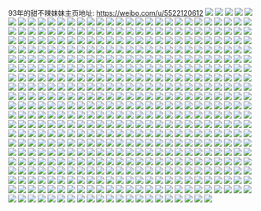 93年的甜不辣妹妹主页地址: https://weibo.com/u/5522120612 
![](https://wx4.sinaimg.cn/mw2000/0061IfPuly1h9imeicfnbj30u0140n5n.jpg) 
![](https://wx4.sinaimg.cn/mw2000/0061IfPuly1h9imehp61ej30u014011z.jpg) 
![](https://wx4.sinaimg.cn/mw2000/0061IfPuly1h9imeiu9g9j30u0140dn6.jpg) 
![](https://wx4.sinaimg.cn/mw2000/0061IfPuly1h9imejletej30u0140113.jpg) 
![](https://wx4.sinaimg.cn/mw2000/0061IfPuly1h9imek3w2sj30u0140jzb.jpg) 
![](https://wx4.sinaimg.cn/mw2000/0061IfPuly1h9imekovjaj30u0140wm0.jpg) 
![](https://wx4.sinaimg.cn/mw2000/0061IfPuly1h95zhltvygj30u014045j.jpg) 
![](https://wx4.sinaimg.cn/mw2000/0061IfPuly1h95zhmbdwsj30u0140qap.jpg) 
![](https://wx4.sinaimg.cn/mw2000/0061IfPuly1h95zhlfas7j30u0140tgl.jpg) 
![](https://wx4.sinaimg.cn/mw2000/0061IfPuly1h94q7ntn9ij30u0140dp6.jpg) 
![](https://wx4.sinaimg.cn/mw2000/0061IfPuly1h94q7owd1rj30u0141127.jpg) 
![](https://wx4.sinaimg.cn/mw2000/0061IfPuly1h94q7pk8pqj30u0140ahb.jpg) 
![](https://wx4.sinaimg.cn/mw2000/0061IfPuly1h94q7n2ur3j30u0140jyw.jpg) 
![](https://wx4.sinaimg.cn/mw2000/0061IfPuly1h297igy1v1j30u0140k33.jpg) 
![](https://wx4.sinaimg.cn/mw2000/0061IfPuly1h297ihajdnj30u00u0tez.jpg) 
![](https://wx4.sinaimg.cn/mw2000/0061IfPuly1h297ihrx3bj30u01407fe.jpg) 
![](https://wx4.sinaimg.cn/mw2000/0061IfPuly1h297ikss12j31400u0tj2.jpg) 
![](https://wx4.sinaimg.cn/mw2000/0061IfPuly1h297igkcwvj30u0140qcs.jpg) 
![](https://wx4.sinaimg.cn/mw2000/0061IfPuly1h297ilfhg9j30u0140gts.jpg) 
![](https://wx4.sinaimg.cn/mw2000/0061IfPuly1h297imdgw4j30u01407by.jpg) 
![](https://wx4.sinaimg.cn/mw2000/0061IfPuly1h297imxa8uj31400u0ahk.jpg) 
![](https://wx4.sinaimg.cn/mw2000/0061IfPuly1h297inf37sj31400u0aig.jpg) 
![](https://wx4.sinaimg.cn/mw2000/0061IfPuly1gu0w82vk7tj61400u0n6u02.jpg) 
![](https://wx4.sinaimg.cn/mw2000/0061IfPuly1gqi3n32vrij30u0140nbq.jpg) 
![](https://wx4.sinaimg.cn/mw2000/0061IfPuly1gn3p86mu3vj317y0u0tpu.jpg) 
![](https://wx4.sinaimg.cn/mw2000/0061IfPuly1gn19vuv7i7j30u0140amx.jpg) 
![](https://wx4.sinaimg.cn/mw2000/0061IfPuly1gmzy1f4kd3j30rs26dh6v.jpg) 
![](https://wx4.sinaimg.cn/mw2000/0061IfPuly1gf4zvqebimj316o1kwb29.jpg) 
![](https://wx4.sinaimg.cn/mw2000/0061IfPuly1gem646r4q1j30u01907ad.jpg) 
![](https://wx4.sinaimg.cn/mw2000/0061IfPuly1gem6461qf7j30u0190gqq.jpg) 
![](https://wx4.sinaimg.cn/mw2000/0061IfPuly1gem6471nf3j30u0190wi5.jpg) 
![](https://wx4.sinaimg.cn/mw2000/0061IfPuly1gem647b9mjj30u0190jwo.jpg) 
![](https://wx4.sinaimg.cn/mw2000/0061IfPuly1gem648dy9tj30u01907a8.jpg) 
![](https://wx4.sinaimg.cn/mw2000/0061IfPuly1gem648zz5nj30u0190ta5.jpg) 
![](https://wx4.sinaimg.cn/mw2000/0061IfPuly1gem649bvo8j30u0190dlj.jpg) 
![](https://wx4.sinaimg.cn/mw2000/0061IfPuly1gem649ko6aj31900u0jtp.jpg) 
![](https://wx4.sinaimg.cn/mw2000/0061IfPuly1gem649sixvj30u01900x8.jpg) 
![](https://wx4.sinaimg.cn/mw2000/0061IfPuly1gehng990lij31400u0ahb.jpg) 
![](https://wx4.sinaimg.cn/mw2000/0061IfPuly1gehng9tcy8j31400u0qd6.jpg) 
![](https://wx4.sinaimg.cn/mw2000/0061IfPuly1ge1j340qk5j30u00u047b.jpg) 
![](https://wx4.sinaimg.cn/mw2000/0061IfPuly1ge1j353n5aj315l0u0gzh.jpg) 
![](https://wx4.sinaimg.cn/mw2000/0061IfPuly1ge1j363qr6j30u0140afd.jpg) 
![](https://wx4.sinaimg.cn/mw2000/0061IfPuly1ge1jbsj5o3j30mi0u0qak.jpg) 
![](https://wx4.sinaimg.cn/mw2000/0061IfPuly1gdxr54oc4dj30u0140h56.jpg) 
![](https://wx4.sinaimg.cn/mw2000/0061IfPuly1gdxr552m6vj30u0140gw8.jpg) 
![](https://wx4.sinaimg.cn/mw2000/0061IfPuly1gdxr55v5ojj30u0140tsw.jpg) 
![](https://wx4.sinaimg.cn/mw2000/0061IfPuly1gdxr56bpd1j30u0140197.jpg) 
![](https://wx4.sinaimg.cn/mw2000/0061IfPuly1gdxr540tcxj30u0140dzd.jpg) 
![](https://wx4.sinaimg.cn/mw2000/0061IfPuly1gdxr56pxmej31400u0wo8.jpg) 
![](https://wx4.sinaimg.cn/mw2000/0061IfPuly1gdgjac62ynj30u0140ncs.jpg) 
![](https://wx4.sinaimg.cn/mw2000/0061IfPuly1gdfrip6ufij31o0280qv6.jpg) 
![](https://wx4.sinaimg.cn/mw2000/0061IfPuly1gdfj5mpoadj30u0140k3s.jpg) 
![](https://wx4.sinaimg.cn/mw2000/0061IfPuly1gdfj5mdsmpj30u0140k5j.jpg) 
![](https://wx4.sinaimg.cn/mw2000/0061IfPuly1gdfj5n1lfpj30u0140nao.jpg) 
![](https://wx4.sinaimg.cn/mw2000/0061IfPuly1gdfj5obckgj30u01401fe.jpg) 
![](https://wx4.sinaimg.cn/mw2000/0061IfPuly1gdfj5ot0h1j31400u0k2z.jpg) 
![](https://wx4.sinaimg.cn/mw2000/0061IfPuly1gdfj5pegbxj30u0140tpl.jpg) 
![](https://wx4.sinaimg.cn/mw2000/0061IfPuly1gdauhwoar8j30u0140qe5.jpg) 
![](https://wx4.sinaimg.cn/mw2000/0061IfPuly1gdauhwe9iyj30u0140gxj.jpg) 
![](https://wx4.sinaimg.cn/mw2000/0061IfPuly1gdauhwyrbtj30u00vitgj.jpg) 
![](https://wx4.sinaimg.cn/mw2000/0061IfPuly1gd7fy5c2ygj32801o04qr.jpg) 
![](https://wx4.sinaimg.cn/mw2000/0061IfPuly1gd7fy6vqr8j316o1kwhdt.jpg) 
![](https://wx4.sinaimg.cn/mw2000/0061IfPuly1gd7fy8gcisj31kw16o7wh.jpg) 
![](https://wx4.sinaimg.cn/mw2000/0061IfPuly1gd44oef226j32802yox6q.jpg) 
![](https://wx4.sinaimg.cn/mw2000/0061IfPuly1gckz1guitvj30u0140aju.jpg) 
![](https://wx4.sinaimg.cn/mw2000/0061IfPuly1gbvsy4qp8wj30u0140qet.jpg) 
![](https://wx4.sinaimg.cn/mw2000/0061IfPuly1gbvsy58dxfj30u0190q9r.jpg) 
![](https://wx4.sinaimg.cn/mw2000/0061IfPuly1gbvsy5r7omj30u0191qck.jpg) 
![](https://wx4.sinaimg.cn/mw2000/0061IfPuly1gbvsy6cajxj30u0190al5.jpg) 
![](https://wx4.sinaimg.cn/mw2000/0061IfPuly1gbvsy6yjnkj31hc0u010y.jpg) 
![](https://wx4.sinaimg.cn/mw2000/0061IfPuly1gbvsy7n4joj31900u07hi.jpg) 
![](https://wx4.sinaimg.cn/mw2000/0061IfPuly1gbvsy3z1ydj30u01407fq.jpg) 
![](https://wx4.sinaimg.cn/mw2000/0061IfPuly1gbvsy8ghbbj31400u0ws3.jpg) 
![](https://wx4.sinaimg.cn/mw2000/0061IfPuly1gbvsy9gfcfj30u0140ncd.jpg) 
![](https://wx4.sinaimg.cn/mw2000/0061IfPuly1gbq1tu9s6wj31400u00z2.jpg) 
![](https://wx4.sinaimg.cn/mw2000/0061IfPuly1gbq1tuhq39j30kq0zkn1l.jpg) 
![](https://wx4.sinaimg.cn/mw2000/0061IfPuly1gbiikm7ukaj31400u0afi.jpg) 
![](https://wx4.sinaimg.cn/mw2000/0061IfPuly1gbib1e3lmsj30u0140k4r.jpg) 
![](https://wx4.sinaimg.cn/mw2000/0061IfPuly1gbib1exceqj30k0168djf.jpg) 
![](https://wx4.sinaimg.cn/mw2000/0061IfPuly1gbib1enqnoj30u0140tm7.jpg) 
![](https://wx4.sinaimg.cn/mw2000/0061IfPuly1gbhpfqd2inj30u01407fn.jpg) 
![](https://wx4.sinaimg.cn/mw2000/0061IfPuly1gbcfm94xwsj31o0280e82.jpg) 
![](https://wx4.sinaimg.cn/mw2000/0061IfPuly1gbcfmaf9jjj31o0280x6q.jpg) 
![](https://wx4.sinaimg.cn/mw2000/0061IfPuly1gbcfmb80rnj30yi22o1kx.jpg) 
![](https://wx4.sinaimg.cn/mw2000/0061IfPuly1gbcfmcgnycj31o0280b2a.jpg) 
![](https://wx4.sinaimg.cn/mw2000/0061IfPuly1ga88uw2tq0j30u0140gxh.jpg) 
![](https://wx4.sinaimg.cn/mw2000/0061IfPuly1g9zvfqo3smj30u0190tgn.jpg) 
![](https://wx4.sinaimg.cn/mw2000/0061IfPuly1g9zvfqz28vj30u0190k23.jpg) 
![](https://wx4.sinaimg.cn/mw2000/0061IfPuly1g9zvfrtudmj30u01aatjh.jpg) 
![](https://wx4.sinaimg.cn/mw2000/0061IfPuly1g9zvfs3oajj31900u0138.jpg) 
![](https://wx4.sinaimg.cn/mw2000/0061IfPuly1g9zvfskxz7j30u0190al3.jpg) 
![](https://wx4.sinaimg.cn/mw2000/0061IfPuly1g9zvfsvm9tj31900u0gvc.jpg) 
![](https://wx4.sinaimg.cn/mw2000/0061IfPuly1g9zvft5i4aj30u01a0qjv.jpg) 
![](https://wx4.sinaimg.cn/mw2000/0061IfPuly1g9zvftfvcpj30u0190q9q.jpg) 
![](https://wx4.sinaimg.cn/mw2000/0061IfPuly1g9zvftshhjj31900u0drk.jpg) 
![](https://wx4.sinaimg.cn/mw2000/0061IfPuly1g9zvfps2ukj31900u0ai5.jpg) 
![](https://wx4.sinaimg.cn/mw2000/0061IfPuly1g9zvfu4fltj30u01904at.jpg) 
![](https://wx4.sinaimg.cn/mw2000/0061IfPuly1g9zvfudq98j31900u0ajp.jpg) 
![](https://wx4.sinaimg.cn/mw2000/0061IfPuly1g9zvfuqa66j30u0190qch.jpg) 
![](https://wx4.sinaimg.cn/mw2000/0061IfPuly1g9zvfv6ifoj317s0u0h7z.jpg) 
![](https://wx4.sinaimg.cn/mw2000/0061IfPuly1g9zvfvji71j30u0190n97.jpg) 
![](https://wx4.sinaimg.cn/mw2000/0061IfPuly1g9zvfvynicj30u0190tjm.jpg) 
![](https://wx4.sinaimg.cn/mw2000/0061IfPuly1g9xb3z9u2ij30u0190n6b.jpg) 
![](https://wx4.sinaimg.cn/mw2000/0061IfPuly1g9xb3zxowfj30u01a5aos.jpg) 
![](https://wx4.sinaimg.cn/mw2000/0061IfPuly1g9xb40p9h9j30u01907f9.jpg) 
![](https://wx4.sinaimg.cn/mw2000/0061IfPuly1g9xb4146r6j30u0190gww.jpg) 
![](https://wx4.sinaimg.cn/mw2000/0061IfPuly1g9xb41mig6j30u0190th3.jpg) 
![](https://wx4.sinaimg.cn/mw2000/0061IfPuly1g9xb42is36j30u0190tg5.jpg) 
![](https://wx4.sinaimg.cn/mw2000/0061IfPuly1g9xb43ib7vj30u01a5n86.jpg) 
![](https://wx4.sinaimg.cn/mw2000/0061IfPuly1g9xb43xak8j30u0190dr4.jpg) 
![](https://wx4.sinaimg.cn/mw2000/0061IfPuly1g9xb44mj5ij30u01904cp.jpg) 
![](https://wx4.sinaimg.cn/mw2000/0061IfPuly1g9namk496sj31o02801kz.jpg) 
![](https://wx4.sinaimg.cn/mw2000/0061IfPuly1g9namfwjrwj31o02807wj.jpg) 
![](https://wx4.sinaimg.cn/mw2000/0061IfPuly1g9namnktoyj31o0280e83.jpg) 
![](https://wx4.sinaimg.cn/mw2000/0061IfPuly1g9namqw2ecj31o0280kjm.jpg) 
![](https://wx4.sinaimg.cn/mw2000/0061IfPuly1g9io62p3fxj32801o0x6q.jpg) 
![](https://wx4.sinaimg.cn/mw2000/0061IfPuly1g9io60qb1kj31o0280x6q.jpg) 
![](https://wx4.sinaimg.cn/mw2000/0061IfPuly1g9il0pgf00j32801o0npf.jpg) 
![](https://wx4.sinaimg.cn/mw2000/0061IfPuly1g9il0qd2rwj321v1manpe.jpg) 
![](https://wx4.sinaimg.cn/mw2000/0061IfPuly1g9il0ohdmhj322b1fnb2a.jpg) 
![](https://wx4.sinaimg.cn/mw2000/0061IfPuly1g9il0reidxj31k622ub2a.jpg) 
![](https://wx4.sinaimg.cn/mw2000/0061IfPuly1g99jv00alpj30u01swq8h.jpg) 
![](https://wx4.sinaimg.cn/mw2000/0061IfPuly1g99jv0br1pj30u01sxagk.jpg) 
![](https://wx4.sinaimg.cn/mw2000/0061IfPuly1g99jv0uu9uj31400u0gsv.jpg) 
![](https://wx4.sinaimg.cn/mw2000/0061IfPuly1g99jv1523qj31400u0dm5.jpg) 
![](https://wx4.sinaimg.cn/mw2000/0061IfPuly1g99juznc83j30u0140dps.jpg) 
![](https://wx4.sinaimg.cn/mw2000/0061IfPuly1g99jv2klf5j30u014012g.jpg) 
![](https://wx4.sinaimg.cn/mw2000/0061IfPuly1g99jv1hacoj30u0138qf1.jpg) 
![](https://wx4.sinaimg.cn/mw2000/0061IfPuly1g99jv27tv2j30u01404ft.jpg) 
![](https://wx4.sinaimg.cn/mw2000/0061IfPuly1g99jv2v55ej30u0140dtq.jpg) 
![](https://wx4.sinaimg.cn/mw2000/0061IfPuly1g8z0ac4tu1j313z0u0alv.jpg) 
![](https://wx4.sinaimg.cn/mw2000/0061IfPugy1g8xlux9yo2j30u0140to8.jpg) 
![](https://wx4.sinaimg.cn/mw2000/0061IfPugy1g8xgj4g091j30v90n8tfh.jpg) 
![](https://wx4.sinaimg.cn/mw2000/0061IfPugy1g8xgj4u6fyj30ua0ndn2c.jpg) 
![](https://wx4.sinaimg.cn/mw2000/0061IfPugy1g8xgj5fwk6j30u013rdnh.jpg) 
![](https://wx4.sinaimg.cn/mw2000/0061IfPugy1g8xgj5sw4bj30v90qpwlg.jpg) 
![](https://wx4.sinaimg.cn/mw2000/0061IfPugy1g8xgj6mzlzj31420u014h.jpg) 
![](https://wx4.sinaimg.cn/mw2000/0061IfPugy1g8xgj3rjooj30v90s7q90.jpg) 
![](https://wx4.sinaimg.cn/mw2000/0061IfPugy1g8xgj67od0j30v90mr47n.jpg) 
![](https://wx4.sinaimg.cn/mw2000/0061IfPugy1g8xgj715qqj30u01hcdtz.jpg) 
![](https://wx4.sinaimg.cn/mw2000/0061IfPugy1g8xgj7i1d6j31400u0nfy.jpg) 
![](https://wx4.sinaimg.cn/mw2000/0061IfPugy1g8wpjc3gp9j31400u0trs.jpg) 
![](https://wx4.sinaimg.cn/mw2000/0061IfPugy1g8wpjcr85nj30u011wtlt.jpg) 
![](https://wx4.sinaimg.cn/mw2000/0061IfPugy1g8wpjaws4yj30u010malf.jpg) 
![](https://wx4.sinaimg.cn/mw2000/0061IfPugy1g8wpjdanftj30u00urn5w.jpg) 
![](https://wx4.sinaimg.cn/mw2000/0061IfPugy1g8wpjdzcb4j30zw0u0qfh.jpg) 
![](https://wx4.sinaimg.cn/mw2000/0061IfPugy1g8wpjq57dcj31400u0ttt.jpg) 
![](https://wx4.sinaimg.cn/mw2000/0061IfPugy1g8w1u2x41tj314h0u0dqa.jpg) 
![](https://wx4.sinaimg.cn/mw2000/0061IfPugy1g8w1u3vxuvj31hc0u0h4o.jpg) 
![](https://wx4.sinaimg.cn/mw2000/0061IfPugy1g8w1u4kjd9j31lp0u014j.jpg) 
![](https://wx4.sinaimg.cn/mw2000/0061IfPugy1g8w1u5drgoj30u01407gc.jpg) 
![](https://wx4.sinaimg.cn/mw2000/0061IfPugy1g8w1u69xhjj31420u014h.jpg) 
![](https://wx4.sinaimg.cn/mw2000/0061IfPugy1g8w1u6y19gj31400u07et.jpg) 
![](https://wx4.sinaimg.cn/mw2000/0061IfPugy1g8vn7nke0jj31400u0gwl.jpg) 
![](https://wx4.sinaimg.cn/mw2000/0061IfPugy1g8vn7sme8sj30u0140qlf.jpg) 
![](https://wx4.sinaimg.cn/mw2000/0061IfPugy1g8vn7xiltkj30u01404av.jpg) 
![](https://wx4.sinaimg.cn/mw2000/0061IfPugy1g8vn7v0ah3j30u0140wq6.jpg) 
![](https://wx4.sinaimg.cn/mw2000/0061IfPugy1g8vn813h2kj30u0140qt6.jpg) 
![](https://wx4.sinaimg.cn/mw2000/0061IfPugy1g8vn7u0z2lj30u0140wt8.jpg) 
![](https://wx4.sinaimg.cn/mw2000/0061IfPugy1g8vn936yolj31400u0k8u.jpg) 
![](https://wx4.sinaimg.cn/mw2000/0061IfPugy1g8vn7w9z87j31400u017z.jpg) 
![](https://wx4.sinaimg.cn/mw2000/0061IfPugy1g8vn7z07pjj31400u0dzz.jpg) 
![](https://wx4.sinaimg.cn/mw2000/0061IfPuly1g8t1qwrfwaj325z1h91kz.jpg) 
![](https://wx4.sinaimg.cn/mw2000/0061IfPuly1g8t1qz2kgtj31kw1cjqv5.jpg) 
![](https://wx4.sinaimg.cn/mw2000/0061IfPuly1g8t1rg0l4xj32801o0b2c.jpg) 
![](https://wx4.sinaimg.cn/mw2000/0061IfPuly1g8t1r523ryj316o1kwb29.jpg) 
![](https://wx4.sinaimg.cn/mw2000/0061IfPuly1g8t1rnstapj31o0280b2b.jpg) 
![](https://wx4.sinaimg.cn/mw2000/0061IfPuly1g8t1qmr7j7j31ih1yuhdu.jpg) 
![](https://wx4.sinaimg.cn/mw2000/0061IfPuly1g8gfvciqckj31l927yqv6.jpg) 
![](https://wx4.sinaimg.cn/mw2000/0061IfPuly1g8gfvdvtt9j32801o0u0y.jpg) 
![](https://wx4.sinaimg.cn/mw2000/0061IfPuly1g8gfveugaej329g21kkjm.jpg) 
![](https://wx4.sinaimg.cn/mw2000/0061IfPuly1g8gfvfybppj31k123s1ky.jpg) 
![](https://wx4.sinaimg.cn/mw2000/0061IfPuly1g8gfvh848fj31o0280u0z.jpg) 
![](https://wx4.sinaimg.cn/mw2000/0061IfPuly1g8gfvhmv8oj319s0pranf.jpg) 
![](https://wx4.sinaimg.cn/mw2000/0061IfPuly1g7tdh5ip79j323g1gf7wi.jpg) 
![](https://wx4.sinaimg.cn/mw2000/0061IfPuly1g7tdgcl0wlj31o0280hdu.jpg) 
![](https://wx4.sinaimg.cn/mw2000/0061IfPuly1g7pspys8wcj31o0280qv6.jpg) 
![](https://wx4.sinaimg.cn/mw2000/0061IfPuly1g7pspxc615j31o02801kz.jpg) 
![](https://wx4.sinaimg.cn/mw2000/0061IfPuly1g7pspzokovj31kd254b29.jpg) 
![](https://wx4.sinaimg.cn/mw2000/0061IfPuly1g7psq0f7h7j31o020p1ky.jpg) 
![](https://wx4.sinaimg.cn/mw2000/0061IfPuly1g7psq1a933j31o024i4qq.jpg) 
![](https://wx4.sinaimg.cn/mw2000/0061IfPuly1g7psq20izxj31o02807wi.jpg) 
![](https://wx4.sinaimg.cn/mw2000/0061IfPuly1g7fjy575stj30p00ehae0.jpg) 
![](https://wx4.sinaimg.cn/mw2000/0061IfPuly1g7fjy4upuoj30u0140wqk.jpg) 
![](https://wx4.sinaimg.cn/mw2000/0061IfPuly1g7fjy5pgcsj30u0140gui.jpg) 
![](https://wx4.sinaimg.cn/mw2000/0061IfPuly1g7fjy676kcj30i40gmn01.jpg) 
![](https://wx4.sinaimg.cn/mw2000/0061IfPuly1g7fjy6qz8mj30u0140dp1.jpg) 
![](https://wx4.sinaimg.cn/mw2000/0061IfPuly1g7fjy72lp9j30lm0ee0wg.jpg) 
![](https://wx4.sinaimg.cn/mw2000/0061IfPuly1g750cxtg2oj31z41hce82.jpg) 
![](https://wx4.sinaimg.cn/mw2000/0061IfPuly1g6vy564bpij316o1kwe81.jpg) 
![](https://wx4.sinaimg.cn/mw2000/0061IfPuly1g6vy5x8lbnj30u01404qq.jpg) 
![](https://wx4.sinaimg.cn/mw2000/0061IfPuly1g6p073umu9j30u00u0n40.jpg) 
![](https://wx4.sinaimg.cn/mw2000/0061IfPuly1g6p07536g9j31hc1z44qq.jpg) 
![](https://wx4.sinaimg.cn/mw2000/0061IfPuly1g6p076lgfsj32yo2yokjn.jpg) 
![](https://wx4.sinaimg.cn/mw2000/0061IfPuly1g6p072zth0j31hc1z47wi.jpg) 
![](https://wx4.sinaimg.cn/mw2000/0061IfPuly1g6p07c6w6ij31hc1z44qq.jpg) 
![](https://wx4.sinaimg.cn/mw2000/0061IfPuly1g6p077r54tj31hc1z4b2a.jpg) 
![](https://wx4.sinaimg.cn/mw2000/0061IfPuly1g60d0eylcvj30u01oa4m7.jpg) 
![](https://wx4.sinaimg.cn/mw2000/0061IfPuly1g60d0hwqgnj30u02b51kx.jpg) 
![](https://wx4.sinaimg.cn/mw2000/0061IfPuly1g60d0m54vlj30u01qlndz.jpg) 
![](https://wx4.sinaimg.cn/mw2000/0061IfPuly1g60d0bmxqej30u02bl7qj.jpg) 
![](https://wx4.sinaimg.cn/mw2000/0061IfPuly1g60d0tc73bj30u02s0npd.jpg) 
![](https://wx4.sinaimg.cn/mw2000/0061IfPuly1g60d0oe9i2j30u0140wtj.jpg) 
![](https://wx4.sinaimg.cn/mw2000/0061IfPuly1g5wrei4cegj30u014018d.jpg) 
![](https://wx4.sinaimg.cn/mw2000/0061IfPuly1g5vxtu0wsej30u013yjyx.jpg) 
![](https://wx4.sinaimg.cn/mw2000/0061IfPuly1g5vxtuvz9wj30u01404c1.jpg) 
![](https://wx4.sinaimg.cn/mw2000/0061IfPuly1g5vxtth1uvj313y0u0475.jpg) 
![](https://wx4.sinaimg.cn/mw2000/0061IfPuly1g5hx9dldsij31400u0b29.jpg) 
![](https://wx4.sinaimg.cn/mw2000/0061IfPuly1g5d63iw8g2j30yi1pctll.jpg) 
![](https://wx4.sinaimg.cn/mw2000/0061IfPuly1g5ce0m72v0j31hc1z4b2a.jpg) 
![](https://wx4.sinaimg.cn/mw2000/0061IfPuly1g5ce0o6b8ij31hf1z47wh.jpg) 
![](https://wx4.sinaimg.cn/mw2000/0061IfPuly1g5ce0qm9bqj31hf1z4b29.jpg) 
![](https://wx4.sinaimg.cn/mw2000/0061IfPuly1g5bbjmf8swj32xo26fnpd.jpg) 
![](https://wx4.sinaimg.cn/mw2000/0061IfPuly1g5bbjnl5d8j32c0340kjl.jpg) 
![](https://wx4.sinaimg.cn/mw2000/0061IfPuly1g5bbjp9uudj32c03401ky.jpg) 
![](https://wx4.sinaimg.cn/mw2000/0061IfPuly1g5bbjqwlhaj33402c0e82.jpg) 
![](https://wx4.sinaimg.cn/mw2000/0061IfPuly1g5bbjs9w1ej31o02801ky.jpg) 
![](https://wx4.sinaimg.cn/mw2000/0061IfPuly1g5bbjupti1j33402c0hdu.jpg) 
![](https://wx4.sinaimg.cn/mw2000/0061IfPuly1g59zyalsqej31o0280e82.jpg) 
![](https://wx4.sinaimg.cn/mw2000/0061IfPuly1g59zyffqc7j32801o0u0y.jpg) 
![](https://wx4.sinaimg.cn/mw2000/0061IfPuly1g59zz29cwgj31w02iox6r.jpg) 
![](https://wx4.sinaimg.cn/mw2000/0061IfPuly1g59zy170d9j31w02iob2b.jpg) 
![](https://wx4.sinaimg.cn/mw2000/0061IfPuly1g59zz3mgw4j31hf1z47rz.jpg) 
![](https://wx4.sinaimg.cn/mw2000/0061IfPuly1g59zz6gmkmj31w02iou0y.jpg) 
![](https://wx4.sinaimg.cn/mw2000/0061IfPuly1g59zz49juvj30ud11n0z2.jpg) 
![](https://wx4.sinaimg.cn/mw2000/0061IfPuly1g59zz7zreaj32io1w04qq.jpg) 
![](https://wx4.sinaimg.cn/mw2000/0061IfPuly1g59zz9ox92j31o02804qq.jpg) 
![](https://wx4.sinaimg.cn/mw2000/0061IfPuly1g59tuflh4yj33402c0kjm.jpg) 
![](https://wx4.sinaimg.cn/mw2000/0061IfPuly1g59tt127alj31hc1z4kjm.jpg) 
![](https://wx4.sinaimg.cn/mw2000/0061IfPuly1g59tu8shslj33402c01kz.jpg) 
![](https://wx4.sinaimg.cn/mw2000/0061IfPuly1g59ttwfc7jj33402c0u11.jpg) 
![](https://wx4.sinaimg.cn/mw2000/0061IfPuly1g59tt5hmgtj31hc1zyu0x.jpg) 
![](https://wx4.sinaimg.cn/mw2000/0061IfPuly1g59tt9u15vj31hc1z4x6p.jpg) 
![](https://wx4.sinaimg.cn/mw2000/0061IfPuly1g59tu2oz2qj33402c0qv6.jpg) 
![](https://wx4.sinaimg.cn/mw2000/0061IfPuly1g59tsug7ysj31z41hce82.jpg) 
![](https://wx4.sinaimg.cn/mw2000/0061IfPuly1g59tukl218j31z41hc1ky.jpg) 
![](https://wx4.sinaimg.cn/mw2000/0061IfPuly1g590sfrmubj32c0340kjm.jpg) 
![](https://wx4.sinaimg.cn/mw2000/0061IfPuly1g590singkpj31hc1z4e81.jpg) 
![](https://wx4.sinaimg.cn/mw2000/0061IfPuly1g590rt7g2rj32c0340b2a.jpg) 
![](https://wx4.sinaimg.cn/mw2000/0061IfPuly1g590slobrbj32c03407wi.jpg) 
![](https://wx4.sinaimg.cn/mw2000/0061IfPuly1g58w8eghvdj31hf1z4e81.jpg) 
![](https://wx4.sinaimg.cn/mw2000/0061IfPuly1g58mjv5pl8j31z41hchdt.jpg) 
![](https://wx4.sinaimg.cn/mw2000/0061IfPuly1g58mhxiumlj33402c0qv6.jpg) 
![](https://wx4.sinaimg.cn/mw2000/0061IfPuly1g58mk2exd0j31hc1z47wh.jpg) 
![](https://wx4.sinaimg.cn/mw2000/0061IfPuly1g58mj2jmspj33402c0kjo.jpg) 
![](https://wx4.sinaimg.cn/mw2000/0061IfPuly1g58mhyj53rj30mu0eh79j.jpg) 
![](https://wx4.sinaimg.cn/mw2000/0061IfPuly1g58mjone31j367c2vq1l3.jpg) 
![](https://wx4.sinaimg.cn/mw2000/0061IfPuly1g58mk869taj31hc1z4qv5.jpg) 
![](https://wx4.sinaimg.cn/mw2000/0061IfPuly1g58mkq5ecjj31z41hc1ky.jpg) 
![](https://wx4.sinaimg.cn/mw2000/0061IfPuly1g58mkffq8gj31hc1z4npd.jpg) 
![](https://wx4.sinaimg.cn/mw2000/0061IfPuly1g58afix7whj31w02ioe83.jpg) 
![](https://wx4.sinaimg.cn/mw2000/0061IfPuly1g58aflaw6qj30v90mfk2k.jpg) 
![](https://wx4.sinaimg.cn/mw2000/0061IfPuly1g58agt4webj30v91bae82.jpg) 
![](https://wx4.sinaimg.cn/mw2000/0061IfPuly1g58bjazx8dj32c0340u0y.jpg) 
![](https://wx4.sinaimg.cn/mw2000/0061IfPuly1g58bjxv3ohj31hc200npe.jpg) 
![](https://wx4.sinaimg.cn/mw2000/0061IfPuly1g58bjztklvj30v90n64qp.jpg) 
![](https://wx4.sinaimg.cn/mw2000/0061IfPuly1g58binsdqhj31z41hcu0y.jpg) 
![](https://wx4.sinaimg.cn/mw2000/0061IfPuly1g58adopd0oj30ku0fndjc.jpg) 
![](https://wx4.sinaimg.cn/mw2000/0061IfPuly1g58bk5017xj32c0340hdu.jpg) 
![](https://wx4.sinaimg.cn/mw2000/0061IfPuly1g57pz41xhzj31z41hcu0x.jpg) 
![](https://wx4.sinaimg.cn/mw2000/0061IfPuly1g57pyh98rtj33402c0hdu.jpg) 
![](https://wx4.sinaimg.cn/mw2000/0061IfPuly1g57pz6pfczj31z41bo1kx.jpg) 
![](https://wx4.sinaimg.cn/mw2000/0061IfPuly1g57pz9mn7lj31u11fb4qp.jpg) 
![](https://wx4.sinaimg.cn/mw2000/0061IfPuly1g57pzd0gc8j31o02807wh.jpg) 
![](https://wx4.sinaimg.cn/mw2000/0061IfPuly1g57pzfygjpj31z41hc4qp.jpg) 
![](https://wx4.sinaimg.cn/mw2000/0061IfPuly1g57fsb9fstj30v918oqkt.jpg) 
![](https://wx4.sinaimg.cn/mw2000/0061IfPuly1g57fscda72j30ut16a48d.jpg) 
![](https://wx4.sinaimg.cn/mw2000/0061IfPuly1g575lxcow4j31hf1z47rz.jpg) 
![](https://wx4.sinaimg.cn/mw2000/0061IfPuly1g575lwm6l4j31eg1vae4q.jpg) 
![](https://wx4.sinaimg.cn/mw2000/0061IfPuly1g521tzw8dpj31hf1z4kjl.jpg) 
![](https://wx4.sinaimg.cn/mw2000/0061IfPuly1g521u1dp8nj31hf1z4e81.jpg) 
![](https://wx4.sinaimg.cn/mw2000/0061IfPuly1g521u2fy42j31hf1z47wh.jpg) 
![](https://wx4.sinaimg.cn/mw2000/0061IfPuly1g521u3noq0j31hf1z47wh.jpg) 
![](https://wx4.sinaimg.cn/mw2000/0061IfPuly1g521u5h061j31hf1z47wh.jpg) 
![](https://wx4.sinaimg.cn/mw2000/0061IfPuly1g521u6h41ij31z41hfhdt.jpg) 
![](https://wx4.sinaimg.cn/mw2000/0061IfPuly1g50scn1ulpj31hf1z44qp.jpg) 
![](https://wx4.sinaimg.cn/mw2000/0061IfPuly1g4jk5gp3yfj30u0140til.jpg) 
![](https://wx4.sinaimg.cn/mw2000/0061IfPuly1g4jk5hdmjxj30u0140dpk.jpg) 
![](https://wx4.sinaimg.cn/mw2000/0061IfPuly1g4i7we9nzgj30u0140tiq.jpg) 
![](https://wx4.sinaimg.cn/mw2000/0061IfPuly1g49uf3tl5aj31900u048d.jpg) 
![](https://wx4.sinaimg.cn/mw2000/0061IfPuly1g49unqqzafj34g02yokk3.jpg) 
![](https://wx4.sinaimg.cn/mw2000/0061IfPuly1g49uf41egfj30u019045q.jpg) 
![](https://wx4.sinaimg.cn/mw2000/0061IfPuly1g49v2on85lj32yo4g0kjv.jpg) 
![](https://wx4.sinaimg.cn/mw2000/0061IfPuly1g49v2qe8unj30u0190wi1.jpg) 
![](https://wx4.sinaimg.cn/mw2000/0061IfPuly1g49uobi7jzj32yo4g0e8b.jpg) 
![](https://wx4.sinaimg.cn/mw2000/0061IfPuly1g49umvouavj32yo4g04qy.jpg) 
![](https://wx4.sinaimg.cn/mw2000/0061IfPuly1g49v24axkgj32yo4g01le.jpg) 
![](https://wx4.sinaimg.cn/mw2000/0061IfPuly1g49v38344lj34g02yoe8a.jpg) 
![](https://wx4.sinaimg.cn/mw2000/0061IfPuly1g41kpr6qz9j32c03407wi.jpg) 
![](https://wx4.sinaimg.cn/mw2000/0061IfPuly1g41kpl8caqj31w02iou0x.jpg) 
![](https://wx4.sinaimg.cn/mw2000/0061IfPuly1g41kpt2di9j32c0340u0y.jpg) 
![](https://wx4.sinaimg.cn/mw2000/0061IfPuly1g3tx72a4r2j31o0280b2b.jpg) 
![](https://wx4.sinaimg.cn/mw2000/0061IfPuly1g3tx7x4khxj31o0280x6q.jpg) 
![](https://wx4.sinaimg.cn/mw2000/0061IfPuly1g3tx84mprxj31hc1z4npd.jpg) 
![](https://wx4.sinaimg.cn/mw2000/0061IfPuly1g3tx6oyyulj31hc1z4hdt.jpg) 
![](https://wx4.sinaimg.cn/mw2000/0061IfPuly1g3ri8czdttj33402c07wi.jpg) 
![](https://wx4.sinaimg.cn/mw2000/0061IfPuly1g3na7a2bhrj31hc1z4kgf.jpg) 
![](https://wx4.sinaimg.cn/mw2000/0061IfPuly1g3frpwh8gij30u00gu40w.jpg) 
![](https://wx4.sinaimg.cn/mw2000/0061IfPuly1g2zw0igvy9j30u013ydn0.jpg) 
![](https://wx4.sinaimg.cn/mw2000/0061IfPuly1g2ryn6jftoj30u014041e.jpg) 
![](https://wx4.sinaimg.cn/mw2000/0061IfPuly1g2ryn89a9bj30u013yjyq.jpg) 
![](https://wx4.sinaimg.cn/mw2000/0061IfPuly1g2ryn79gp8j30u013yq8v.jpg) 
![](https://wx4.sinaimg.cn/mw2000/0061IfPuly1g2rynb8sr3j30u00u0dko.jpg) 
![](https://wx4.sinaimg.cn/mw2000/0061IfPuly1g2rynaczwej31400u0dzu.jpg) 
![](https://wx4.sinaimg.cn/mw2000/0061IfPuly1g2rync3zi2j313y0u0n4l.jpg) 
![](https://wx4.sinaimg.cn/mw2000/0061IfPuly1g2rynd4redj30u013y46j.jpg) 
![](https://wx4.sinaimg.cn/mw2000/0061IfPuly1g2ryomwotqj30u013y7aq.jpg) 
![](https://wx4.sinaimg.cn/mw2000/0061IfPuly1g2ryndzi3zj30u013yqae.jpg) 
![](https://wx4.sinaimg.cn/mw2000/0061IfPuly1g2rdtxf2gpj30u013ydmc.jpg) 
![](https://wx4.sinaimg.cn/mw2000/0061IfPuly1g2q2e00130j31400u0akj.jpg) 
![](https://wx4.sinaimg.cn/mw2000/0061IfPuly1g2j4m8201oj30u0140jxw.jpg) 
![](https://wx4.sinaimg.cn/mw2000/0061IfPuly1g2j4m8e0k4j30u0140wk9.jpg) 
![](https://wx4.sinaimg.cn/mw2000/0061IfPuly1g2j4m8tf0lj30u01400zc.jpg) 
![](https://wx4.sinaimg.cn/mw2000/0061IfPuly1g2j4m99vpaj30u0140q9h.jpg) 
![](https://wx4.sinaimg.cn/mw2000/0061IfPuly1g2j4m7j9uuj30u014044a.jpg) 
![](https://wx4.sinaimg.cn/mw2000/0061IfPuly1g2j4m9pv0mj30u0140qa3.jpg) 
![](https://wx4.sinaimg.cn/mw2000/0061IfPuly1g26wig2eu1j30u0140dle.jpg) 
![](https://wx4.sinaimg.cn/mw2000/0061IfPuly1g20vcus3kpj30u013y43f.jpg) 
![](https://wx4.sinaimg.cn/mw2000/0061IfPuly1g1t6ugk1upj30u013yn7h.jpg) 
![](https://wx4.sinaimg.cn/mw2000/0061IfPuly1g1jwmnynxej32801o0x6q.jpg) 
![](https://wx4.sinaimg.cn/mw2000/0061IfPuly1g1jwmow0pej32801o0u0y.jpg) 
![](https://wx4.sinaimg.cn/mw2000/0061IfPuly1g1jwmpmtv9j325k1m4b2a.jpg) 
![](https://wx4.sinaimg.cn/mw2000/0061IfPuly1g1jwmq5gf3j32801o0qv5.jpg) 
![](https://wx4.sinaimg.cn/mw2000/0061IfPuly1g1hry6chewj30k00zkael.jpg) 
![](https://wx4.sinaimg.cn/mw2000/0061IfPuly1g1ginqc05kj30u013yn52.jpg) 
![](https://wx4.sinaimg.cn/mw2000/0061IfPuly1g1ginutd1gj30u0140gw1.jpg) 
![](https://wx4.sinaimg.cn/mw2000/0061IfPuly1g1cq6rrhzlj30u0140ah4.jpg) 
![](https://wx4.sinaimg.cn/mw2000/0061IfPuly1g1cq6r2t69j31400u0tko.jpg) 
![](https://wx4.sinaimg.cn/mw2000/0061IfPuly1g1bumqldvcj30u013yn58.jpg) 
![](https://wx4.sinaimg.cn/mw2000/0061IfPuly1g1bums3gk2j30rs0kuq7u.jpg) 
![](https://wx4.sinaimg.cn/mw2000/0061IfPuly1g1bumrf2n2j30u013ywlx.jpg) 
![](https://wx4.sinaimg.cn/mw2000/0061IfPuly1g17tsoqyjoj30sg0sgta8.jpg) 
![](https://wx4.sinaimg.cn/mw2000/0061IfPuly1g17tsodcanj30u0140tex.jpg) 
![](https://wx4.sinaimg.cn/mw2000/0061IfPuly1g17tsptkzcj31hb0u07gq.jpg) 
![](https://wx4.sinaimg.cn/mw2000/0061IfPuly1g162otuhchj30u013yqan.jpg) 
![](https://wx4.sinaimg.cn/mw2000/0061IfPuly1g162ovixjej31400u0n1i.jpg) 
![](https://wx4.sinaimg.cn/mw2000/0061IfPuly1g162ouvu8fj30u013y7dq.jpg) 
![](https://wx4.sinaimg.cn/mw2000/0061IfPuly1g12kc0m4tqj30u01hcb2a.jpg) 
![](https://wx4.sinaimg.cn/mw2000/0061IfPuly1g12kbwoml8j30u01hcb2a.jpg) 
![](https://wx4.sinaimg.cn/mw2000/0061IfPuly1g12kc1ewhsj30ud0u0n47.jpg) 
![](https://wx4.sinaimg.cn/mw2000/0061IfPuly1g12kc36piej30u01hckgh.jpg) 
![](https://wx4.sinaimg.cn/mw2000/0061IfPuly1g12kc41avij30v20u07bw.jpg) 
![](https://wx4.sinaimg.cn/mw2000/0061IfPuly1g12kc54117j30u013pk0x.jpg) 
![](https://wx4.sinaimg.cn/mw2000/0061IfPuly1g12kc8prefj30u01hcqv5.jpg) 
![](https://wx4.sinaimg.cn/mw2000/0061IfPuly1g12kc9oscfj30wc0u0gtj.jpg) 
![](https://wx4.sinaimg.cn/mw2000/0061IfPuly1g12kcffk3uj30u01hc4qq.jpg) 
![](https://wx4.sinaimg.cn/mw2000/0061IfPuly1g0woubu3qsj30u01hck13.jpg) 
![](https://wx4.sinaimg.cn/mw2000/0061IfPuly1g0woudqrwej30u01hcgvn.jpg) 
![](https://wx4.sinaimg.cn/mw2000/0061IfPuly1g0vhaz0163j30u0140afr.jpg) 
![](https://wx4.sinaimg.cn/mw2000/0061IfPuly1g0vhazmuyjj308c08c74h.jpg) 
![](https://wx4.sinaimg.cn/mw2000/0061IfPuly1g0vhatxg5gj31400u07co.jpg) 
![](https://wx4.sinaimg.cn/mw2000/0061IfPuly1g0vhb2g1e3j30m80gotbo.jpg) 
![](https://wx4.sinaimg.cn/mw2000/0061IfPuly1g0ujwc3jlrj30u013yth4.jpg) 
![](https://wx4.sinaimg.cn/mw2000/0061IfPuly1g0ujwcw3knj31400u00ze.jpg) 
![](https://wx4.sinaimg.cn/mw2000/0061IfPuly1g0ujx8ib8yj31400u0tgo.jpg) 
![](https://wx4.sinaimg.cn/mw2000/0061IfPuly1g0qt31ykhwj31400u0k4f.jpg) 
![](https://wx4.sinaimg.cn/mw2000/0061IfPuly1g0nfld4hmsj30u0140n0u.jpg) 
![](https://wx4.sinaimg.cn/mw2000/0061IfPuly1g0nflbyr67j30u014077v.jpg) 
![](https://wx4.sinaimg.cn/mw2000/0061IfPuly1g0nfleof1wj313y0u00y4.jpg) 
![](https://wx4.sinaimg.cn/mw2000/0061IfPuly1g0nflggx33j30u013ytf1.jpg) 
![](https://wx4.sinaimg.cn/mw2000/0061IfPuly1g0lj27qtuxj30u0140dpa.jpg) 
![](https://wx4.sinaimg.cn/mw2000/0061IfPuly1g0lj284eamj30u01hcgsl.jpg) 
![](https://wx4.sinaimg.cn/mw2000/0061IfPuly1g0lj2il0q3j30u0140afr.jpg) 
![](https://wx4.sinaimg.cn/mw2000/0061IfPuly1g0hlfj6zykj30u013yk1f.jpg) 
![](https://wx4.sinaimg.cn/mw2000/0061IfPuly1g0hlfjq5wcj30u013y47y.jpg) 
![](https://wx4.sinaimg.cn/mw2000/0061IfPuly1g0hlfk4mj0j30u013yk11.jpg) 
![](https://wx4.sinaimg.cn/mw2000/0061IfPuly1g0hlfkid02j30u013ygw0.jpg) 
![](https://wx4.sinaimg.cn/mw2000/0061IfPuly1g0hlfkycfnj30u013z4a4.jpg) 
![](https://wx4.sinaimg.cn/mw2000/0061IfPuly1g0hlflcuq3j30u013yk16.jpg) 
![](https://wx4.sinaimg.cn/mw2000/0061IfPuly1g0c2df3dz8j31400u0n33.jpg) 
![](https://wx4.sinaimg.cn/mw2000/0061IfPuly1g0c2dh0a0rj33402c0npe.jpg) 
![](https://wx4.sinaimg.cn/mw2000/0061IfPuly1g0c2djev5lj33402c0u0x.jpg) 
![](https://wx4.sinaimg.cn/mw2000/0061IfPuly1g0c2dl593sj31hf1z44qp.jpg) 
![](https://wx4.sinaimg.cn/mw2000/0061IfPuly1g0c2dlxzemj316q1kwqre.jpg) 
![](https://wx4.sinaimg.cn/mw2000/0061IfPuly1g0c2dmxi6uj316o1kw7wh.jpg) 
![](https://wx4.sinaimg.cn/mw2000/0061IfPugy1g0654kvs7oj31hf1z4npd.jpg) 
![](https://wx4.sinaimg.cn/mw2000/0061IfPugy1g0654pttikj32802yoqv6.jpg) 
![](https://wx4.sinaimg.cn/mw2000/0061IfPugy1g0654rej46j32yo280e1m.jpg) 
![](https://wx4.sinaimg.cn/mw2000/0061IfPugy1g0654uk59gj32c0340qv5.jpg) 
![](https://wx4.sinaimg.cn/mw2000/0061IfPuly1fzvuk8r35aj30u01hc48v.jpg) 
![](https://wx4.sinaimg.cn/mw2000/0061IfPuly1fzvuk810bxj30u011ddrp.jpg) 
![](https://wx4.sinaimg.cn/mw2000/0061IfPuly1fzvuka31wjj30u013ydmq.jpg) 
![](https://wx4.sinaimg.cn/mw2000/0061IfPuly1fzr7g0x6d7j30u014046a.jpg) 
![](https://wx4.sinaimg.cn/mw2000/0061IfPuly1fzm83j0uvtj30u0140gvj.jpg) 
![](https://wx4.sinaimg.cn/mw2000/0061IfPuly1fzm83k26e7j30u0140tiu.jpg) 
![](https://wx4.sinaimg.cn/mw2000/0061IfPuly1fziy35owg0j30rr0kudls.jpg) 
![](https://wx4.sinaimg.cn/mw2000/0061IfPuly1fzivel5r7qj30ku0rrwji.jpg) 
![](https://wx4.sinaimg.cn/mw2000/0061IfPuly1fziveit2ynj30ku0rsn0n.jpg) 
![](https://wx4.sinaimg.cn/mw2000/0061IfPuly1fzb477pd2bj30ku0rradf.jpg) 
![](https://wx4.sinaimg.cn/mw2000/0061IfPuly1fzb478em5rj30ku0rrwi0.jpg) 
![](https://wx4.sinaimg.cn/mw2000/0061IfPuly1fzb476ywfrj30ku0rrwi3.jpg) 
![](https://wx4.sinaimg.cn/mw2000/0061IfPuly1fzb4797elcj30ku0rrn0e.jpg) 
![](https://wx4.sinaimg.cn/mw2000/0061IfPuly1fzb47ygasfj30rs0kuwkq.jpg) 
![](https://wx4.sinaimg.cn/mw2000/0061IfPuly1fz9lzqje7bj30ku0rsjv4.jpg) 
![](https://wx4.sinaimg.cn/mw2000/0061IfPuly1fz4yfsj5s0j30ku0rsgp9.jpg) 
![](https://wx4.sinaimg.cn/mw2000/0061IfPuly1fz4rvv75bij30ku0kutc4.jpg) 
![](https://wx4.sinaimg.cn/mw2000/0061IfPuly1fz0at31zidj31120kudki.jpg) 
![](https://wx4.sinaimg.cn/mw2000/0061IfPuly1fyvsp98a0gj30td0ku0w3.jpg) 
![](https://wx4.sinaimg.cn/mw2000/0061IfPuly1fyuozgyz82j30ku0rsjuu.jpg) 
![](https://wx4.sinaimg.cn/mw2000/0061IfPuly1fyriyoy7kvj30ku0ruq8j.jpg) 
![](https://wx4.sinaimg.cn/mw2000/0061IfPuly1fyriypgpgxj30ru0kuaey.jpg) 
![](https://wx4.sinaimg.cn/mw2000/0061IfPuly1fyriypw39yj30ku0rsdix.jpg) 
![](https://wx4.sinaimg.cn/mw2000/0061IfPuly1fyre5tuilfj30ku0rsaeq.jpg) 
![](https://wx4.sinaimg.cn/mw2000/0061IfPuly1fyre5upzkdj30ku0rsq72.jpg) 
![](https://wx4.sinaimg.cn/mw2000/0061IfPuly1fyre5t7jlbj30ku0rr42y.jpg) 
![](https://wx4.sinaimg.cn/mw2000/0061IfPuly1fyrdxelz3dj30hs0hsmxx.jpg) 
![](https://wx4.sinaimg.cn/mw2000/0061IfPuly1fyrdxe8xawj30hs0hsmxr.jpg) 
![](https://wx4.sinaimg.cn/mw2000/0061IfPuly1fyrdxf55qnj30hs0hsdgo.jpg) 
![](https://wx4.sinaimg.cn/mw2000/0061IfPuly1fyrdxfh6arj30hs0hsgn5.jpg) 
![](https://wx4.sinaimg.cn/mw2000/0061IfPuly1fyrdxfpwfrj30hs0hsgm9.jpg) 
![](https://wx4.sinaimg.cn/mw2000/0061IfPuly1fyrdxfz0olj30hs0hs75p.jpg) 
![](https://wx4.sinaimg.cn/mw2000/0061IfPuly1fyq8usz25ej31bf0qoas2.jpg) 
![](https://wx4.sinaimg.cn/mw2000/0061IfPuly1fyq8urj90kj30zk0qotku.jpg) 
![](https://wx4.sinaimg.cn/mw2000/0061IfPuly1fyq8utu6nyj30zk0qowll.jpg) 
![](https://wx4.sinaimg.cn/mw2000/0061IfPuly1fyp0zp6fr7j30ku0rrgoy.jpg) 
![](https://wx4.sinaimg.cn/mw2000/0061IfPuly1fymcnehsvqj315v0qo4dy.jpg) 
![](https://wx4.sinaimg.cn/mw2000/0061IfPuly1fymcnfg1jmj311r0qo137.jpg) 
![](https://wx4.sinaimg.cn/mw2000/0061IfPuly1fymcnh8wx6j31b10qowyk.jpg) 
![](https://wx4.sinaimg.cn/mw2000/0061IfPuly1fykhqpccl5j30er0m8jsu.jpg) 
![](https://wx4.sinaimg.cn/mw2000/0061IfPuly1fykhqovs31j30b40gr3ze.jpg) 
![](https://wx4.sinaimg.cn/mw2000/0061IfPuly1fykhqqi3jvj30ku0v9dqc.jpg) 
![](https://wx4.sinaimg.cn/mw2000/0061IfPuly1fykhqr9fdkj30ku0wjjwj.jpg) 
![](https://wx4.sinaimg.cn/mw2000/0061IfPuly1fykhqrs8u6j30hs0qomzt.jpg) 
![](https://wx4.sinaimg.cn/mw2000/0061IfPuly1fykhqs9ldrj30hs0qo41a.jpg) 
![](https://wx4.sinaimg.cn/mw2000/0061IfPuly1fykhqt03g6j30hs0qnn3e.jpg) 
![](https://wx4.sinaimg.cn/mw2000/0061IfPuly1fykhqtiqkkj30kt0v9q5r.jpg) 
![](https://wx4.sinaimg.cn/mw2000/0061IfPuly1fykhqu76uej30v90ku77h.jpg) 
![](https://wx4.sinaimg.cn/mw2000/0061IfPuly1fyjsi22d1hj30ku0rswhw.jpg) 
![](https://wx4.sinaimg.cn/mw2000/0061IfPuly1fyj975xr8fj30ku0rstbm.jpg) 
![](https://wx4.sinaimg.cn/mw2000/0061IfPuly1fyfpsbvvhvj30ku0rsjw7.jpg) 
![](https://wx4.sinaimg.cn/mw2000/0061IfPuly1fydl52wztaj30ku0rs0vl.jpg) 
![](https://wx4.sinaimg.cn/mw2000/0061IfPuly1fya3hfq85oj30ku0kuq42.jpg) 
![](https://wx4.sinaimg.cn/mw2000/0061IfPuly1fy5hhfp8zxj31z41hfkjm.jpg) 
![](https://wx4.sinaimg.cn/mw2000/0061IfPuly1fy5hhd3gm1j31bx1rukjl.jpg) 
![](https://wx4.sinaimg.cn/mw2000/0061IfPuly1fy5hhhrss7j31fh1yuarx.jpg) 
![](https://wx4.sinaimg.cn/mw2000/0061IfPuly1fy36h6cgqfj30u30hrq42.jpg) 
![](https://wx4.sinaimg.cn/mw2000/0061IfPuly1fy36h6r747j30ku0lx3zv.jpg) 
![](https://wx4.sinaimg.cn/mw2000/0061IfPuly1fy36h72nsmj30ku0lhgn1.jpg) 
![](https://wx4.sinaimg.cn/mw2000/0061IfPuly1fy36h7fsybj30qx0ku75x.jpg) 
![](https://wx4.sinaimg.cn/mw2000/0061IfPuly1fxvvfj97wwj30ku0rs7a0.jpg) 
![](https://wx4.sinaimg.cn/mw2000/0061IfPuly1fxvvfjte5dj30ku0rs7an.jpg) 
![](https://wx4.sinaimg.cn/mw2000/0061IfPuly1fxvvfl9yr2j30ku0rsdne.jpg) 
![](https://wx4.sinaimg.cn/mw2000/0061IfPuly1fxvvfm21wdj30ku0rsahv.jpg) 
![](https://wx4.sinaimg.cn/mw2000/0061IfPuly1fxvvfn6in5j30rs0kuadp.jpg) 
![](https://wx4.sinaimg.cn/mw2000/0061IfPuly1fxvvfin5dyj30ku0rs0y8.jpg) 
![](https://wx4.sinaimg.cn/mw2000/0061IfPuly1fxvvfnotmcj30ku0rrdj9.jpg) 
![](https://wx4.sinaimg.cn/mw2000/0061IfPuly1fxvvfo24srj30ku0rrmzo.jpg) 
![](https://wx4.sinaimg.cn/mw2000/0061IfPuly1fxvvfohv8fj30ku0rrjv4.jpg) 
![](https://wx4.sinaimg.cn/mw2000/0061IfPuly1fxuogt7t2cj30ku0rs77v.jpg) 
![](https://wx4.sinaimg.cn/mw2000/0061IfPuly1fxuogub3rkj30ku0pjjyo.jpg) 
![](https://wx4.sinaimg.cn/mw2000/0061IfPuly1fxuogsiw0tj30us0kun5c.jpg) 
![](https://wx4.sinaimg.cn/mw2000/0061IfPuly1fxuoguvj5uj30ku0rsadh.jpg) 
![](https://wx4.sinaimg.cn/mw2000/0061IfPuly1fxtugh3kxpj31hc1z4u0z.jpg) 
![](https://wx4.sinaimg.cn/mw2000/0061IfPuly1fxtugi344uj31hc1z4b2b.jpg) 
![](https://wx4.sinaimg.cn/mw2000/0061IfPuly1fxtugj2kd6j31hc1z4x6r.jpg) 
![](https://wx4.sinaimg.cn/mw2000/0061IfPuly1fxtugk4ueoj31hc1z4hdv.jpg) 
![](https://wx4.sinaimg.cn/mw2000/0061IfPuly1fxsu2bpwy6j30ku0rs0xq.jpg) 
![](https://wx4.sinaimg.cn/mw2000/0061IfPuly1fxq5oppkw7j30qo0zk0z8.jpg) 
![](https://wx4.sinaimg.cn/mw2000/0061IfPuly1fxq5oo8v7pj30qo0zkwle.jpg) 
![](https://wx4.sinaimg.cn/mw2000/0061IfPuly1fxmy9yn9j8j30ku0rrgpe.jpg) 
![](https://wx4.sinaimg.cn/mw2000/0061IfPuly1fxmy9zgum0j30ku0rraee.jpg) 
![](https://wx4.sinaimg.cn/mw2000/0061IfPuly1fxmya09i9bj30ku0rr78j.jpg) 
![](https://wx4.sinaimg.cn/mw2000/0061IfPuly1fxmya10l35j30ku0rrgps.jpg) 
![](https://wx4.sinaimg.cn/mw2000/0061IfPuly1fxmya1m1v2j30ku0rrgqg.jpg) 
![](https://wx4.sinaimg.cn/mw2000/0061IfPuly1fxmy9y1zz3j30ku0rrgq7.jpg) 
![](https://wx4.sinaimg.cn/mw2000/0061IfPuly1fxh1z6sg1yj30zk0qo79h.jpg) 
![](https://wx4.sinaimg.cn/mw2000/0061IfPuly1fxh1z7i8uzj30zk0qowqb.jpg) 
![](https://wx4.sinaimg.cn/mw2000/0061IfPuly1fxh1z88784j30qo0zkdn9.jpg) 
![](https://wx4.sinaimg.cn/mw2000/0061IfPuly1fxh1z67fslj30qo0zkahv.jpg) 
![](https://wx4.sinaimg.cn/mw2000/0061IfPuly1fxfzovakulj30ku0rrte3.jpg) 
![](https://wx4.sinaimg.cn/mw2000/0061IfPuly1fxfzounn6aj30ku0rrn10.jpg) 
![](https://wx4.sinaimg.cn/mw2000/0061IfPuly1fxa89v8xmij30ku0rswhw.jpg) 
![](https://wx4.sinaimg.cn/mw2000/0061IfPuly1fx9w4kb940j30rs0kudja.jpg) 
![](https://wx4.sinaimg.cn/mw2000/0061IfPuly1fx9w4kpjsvj30ku0rsmzy.jpg) 
![](https://wx4.sinaimg.cn/mw2000/0061IfPuly1fx93vty942j30ku0rs77w.jpg) 
![](https://wx4.sinaimg.cn/mw2000/0061IfPuly1fx93vuhxzlj30rs0kuadh.jpg) 
![](https://wx4.sinaimg.cn/mw2000/0061IfPuly1fx93vuyyrcj30ku0rsjw9.jpg) 
![](https://wx4.sinaimg.cn/mw2000/0061IfPuly1fx7x2wdr6fj30ku0rsdit.jpg) 
![](https://wx4.sinaimg.cn/mw2000/0061IfPuly1fx6ja75iphj30ku0rtte9.jpg) 
![](https://wx4.sinaimg.cn/mw2000/0061IfPuly1fx5k41bzzsj30qo0zkjzp.jpg) 
![](https://wx4.sinaimg.cn/mw2000/0061IfPuly1fx5k42vv6oj30qo0zt11w.jpg) 
![](https://wx4.sinaimg.cn/mw2000/0061IfPuly1fx5k447798j30zk0qoqbc.jpg) 
![](https://wx4.sinaimg.cn/mw2000/0061IfPuly1fwzkti9531j30ku0rs0vl.jpg) 
![](https://wx4.sinaimg.cn/mw2000/0061IfPuly1fwzktinlezj30rs0kuac6.jpg) 
![](https://wx4.sinaimg.cn/mw2000/0061IfPuly1fwzkthvutaj30rs0ku41l.jpg) 
![](https://wx4.sinaimg.cn/mw2000/0061IfPuly1fww1dnm5tpj31hc1z4x6p.jpg) 
![](https://wx4.sinaimg.cn/mw2000/0061IfPuly1fww1dmc3loj31hc1z4x6p.jpg) 
![](https://wx4.sinaimg.cn/mw2000/0061IfPuly1fwvq16zu2kj30go0dq0tq.jpg) 
![](https://wx4.sinaimg.cn/mw2000/0061IfPuly1fwv4s4pftzj30qo0zkwih.jpg) 
![](https://wx4.sinaimg.cn/mw2000/0061IfPuly1fwv4s4egtlj30u014079w.jpg) 
![](https://wx4.sinaimg.cn/mw2000/0061IfPuly1fwv4s53ncuj32802vfb29.jpg) 
![](https://wx4.sinaimg.cn/mw2000/0061IfPuly1fwu3ug4wk3j32io1w0kjq.jpg) 
![](https://wx4.sinaimg.cn/mw2000/0061IfPuly1fwtyxsob7hj30ku1127bw.jpg) 
![](https://wx4.sinaimg.cn/mw2000/0061IfPuly1fwteghcefbj30ku0rsdjq.jpg) 
![](https://wx4.sinaimg.cn/mw2000/0061IfPuly1fwsge0cblnj30ku112tec.jpg) 
![](https://wx4.sinaimg.cn/mw2000/0061IfPuly1fwrqq4i8nbj30qo0zkwl1.jpg) 
![](https://wx4.sinaimg.cn/mw2000/0061IfPuly1fwrgyoun0wj30xq0kugq9.jpg) 
![](https://wx4.sinaimg.cn/mw2000/0061IfPuly1fwra44ibvij31hc1z47wh.jpg) 
![](https://wx4.sinaimg.cn/mw2000/0061IfPuly1fwra4511xuj31hc1z4e81.jpg) 
![](https://wx4.sinaimg.cn/mw2000/0061IfPuly1fwra43ujo8j31hc1z47wh.jpg) 
![](https://wx4.sinaimg.cn/mw2000/0061IfPuly1fwra45zdpuj31z41hce81.jpg) 
